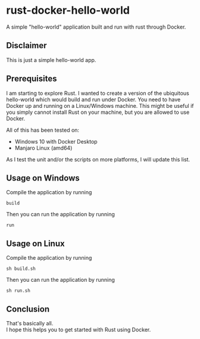 # rust-docker-hello-world

A simple "hello-world" application built and run with rust through Docker.

## Disclaimer

This is just a simple hello-world app.

## Prerequisites

I am starting to explore Rust. I wanted to create a version of the ubiquitous hello-world which would build and run under Docker.
You need to have Docker up and running on a Linux/Windows machine. This might be useful if you simply cannot install Rust on your machine, but you are allowed to use Docker.  

All of this has been tested on:

- Windows 10 with Docker Desktop
- Manjaro Linux (amd64)

As I test the unit and/or the scripts on more platforms, I will update this list.


## Usage on Windows

Compile the application by running

`build`

Then you can run the application by running

`run`


## Usage on Linux

Compile the application by running

`sh build.sh`

Then you can run the application by running

`sh run.sh`


## Conclusion

That's basically all.  
I hope this helps you to get started with Rust using Docker.
